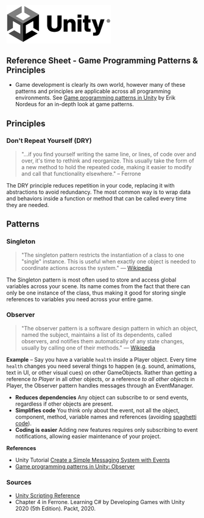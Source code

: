 

<img width="275" src="../assets/img/logos/logo-unity-b-w.png">

## Reference Sheet - Game Programming Patterns & Principles



- Game development is clearly its own world, however many of these patterns and principles are applicable across all programming environments. See [Game programming patterns in Unity](https://github.com/Habrador/Unity-Programming-Patterns) by Erik Nordeus for an in-depth look at game patterns.





## Principles


### Don't Repeat Yourself (DRY)

> "...if you find yourself writing the same line, or lines, of code over and over, it's time to rethink and reorganize. This usually take the form of a new method to hold the repeated code, making it easier to modify and call that functionality elsewhere." – Ferrone

The DRY principle reduces repetition in your code, replacing it with abstractions to avoid redundancy. The most common way is to wrap data and behaviors inside a function or method that can be called every time they are needed.




## Patterns


### Singleton

> "The singleton pattern restricts the instantiation of a class to one "single" instance. This is useful when exactly one object is needed to coordinate actions across the system." — [Wikipedia](https://en.wikipedia.org/wiki/Singleton_pattern)

The Singleton pattern is most often used to store and access global variables across your scene. Its name comes from the fact that there can only be one instance of the class, thus making it good for storing single references to variables you need across your entire game.


### Observer

> "The observer pattern is a software design pattern in which an object, named the subject, maintains a list of its dependents, called observers, and notifies them automatically of any state changes, usually by calling one of their methods." — [Wikipedia](https://en.wikipedia.org/wiki/Observer_pattern)

**Example** – Say you have a variable `health` inside a Player object. Every time `health` changes you need several things to happen (e.g. sound, animations, text in UI, or other visual cues) on other GameObjects. Rather than getting a reference *to Player* in all other objects, or a reference *to all other objects* in Player, the Observer pattern handles messages through an EventManager.

- **Reduces dependencies** Any object can subscribe to or send events, regardless if other objects are present.
- **Simplifies code** You think only about the event, not all the object, component, method, variable names and references (avoiding [spaghetti code](https://en.wikipedia.org/wiki/Spaghetti_code)).
- **Coding is easier** Adding new features requires only subscribing to event notifications, allowing easier maintenance of your project.


**References**
- Unity Tutorial [Create a Simple Messaging System with Events](https://learn.unity.com/tutorial/create-a-simple-messaging-system-with-events)
- [Game programming patterns in Unity: Observer](https://github.com/Habrador/Unity-Programming-Patterns#3-observer)










### Sources
- [Unity Scripting Reference](https://docs.unity3d.com/ScriptReference/index.html)
- Chapter 4 in Ferrone. Learning C# by Developing Games with Unity 2020 (5th Edition). Packt, 2020.
